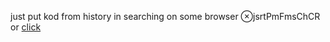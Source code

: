 just put kod from history in searching on some browser ⊗jsrtPmFmsChCR
or [click](https://code.mu/ru/javascript/framework/react/book/prime/forms/checkbox/conditional-rendering/)
